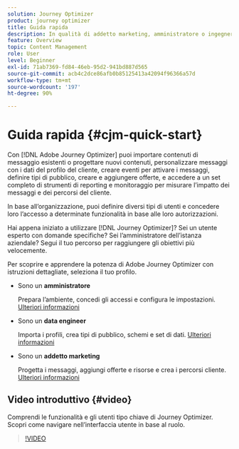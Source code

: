 ```yaml
---
solution: Journey Optimizer
product: journey optimizer
title: Guida rapida
description: In qualità di addetto marketing, amministratore o ingegnere dati, scopri e apprendi la potenza di Adobe Journey Optimizer con istruzioni dettagliate.
feature: Overview
topic: Content Management
role: User
level: Beginner
exl-id: 71ab7369-fd84-46eb-95d2-941bd887d565
source-git-commit: acb4c2dce86afb0b85125413a42094f96366a57d
workflow-type: tm+mt
source-wordcount: '197'
ht-degree: 90%

---
```


# Guida rapida {#cjm-quick-start}

Con [!DNL Adobe Journey Optimizer] puoi importare contenuti di messaggio esistenti o progettare nuovi contenuti, personalizzare messaggi con i dati del profilo del cliente, creare eventi per attivare i messaggi, definire tipi di pubblico, creare e aggiungere offerte, e accedere a un set completo di strumenti di reporting e monitoraggio per misurare l’impatto dei messaggi e dei percorsi del cliente.

In base all’organizzazione, puoi definire diversi tipi di utenti e concedere loro l’accesso a determinate funzionalità in base alle loro autorizzazioni.

Hai appena iniziato a utilizzare [!DNL Journey Optimizer]? Sei un utente esperto con domande specifiche? Sei l’amministratore dell’istanza aziendale? Segui il tuo percorso per raggiungere gli obiettivi più velocemente.

Per scoprire e apprendere la potenza di Adobe Journey Optimizer con istruzioni dettagliate, seleziona il tuo profilo.

* Sono un **amministratore**

  Prepara l’ambiente, concedi gli accessi e configura le impostazioni. [Ulteriori informazioni](path/administrator.md)

* Sono un **data engineer**

  Importa i profili, crea tipi di pubblico, schemi e set di dati. [Ulteriori informazioni](path/data-engineer.md)

* Sono un **addetto marketing**

  Progetta i messaggi, aggiungi offerte e risorse e crea i percorsi cliente. [Ulteriori informazioni](path/marketer.md)

## Video introduttivo {#video}

Comprendi le funzionalità e gli utenti tipo chiave di Journey Optimizer. Scopri come navigare nell’interfaccia utente in base al ruolo.

>[!VIDEO](https://video.tv.adobe.com/v/3424995?quality=12)
